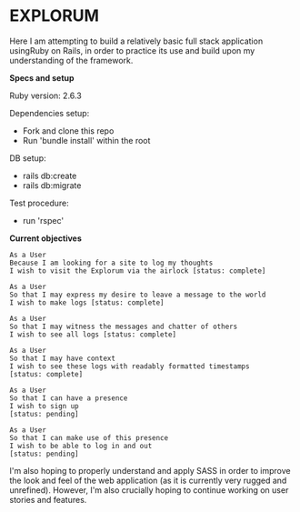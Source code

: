 # EXPLORUM

Here I am attempting to build a relatively basic full stack application usingRuby on Rails, in order to practice its use and build upon my
understanding of the framework.

**Specs and setup**

Ruby version: 2.6.3

Dependencies setup:

- Fork and clone this repo
- Run 'bundle install' within the root

DB setup:

- rails db:create
- rails db:migrate

Test procedure:

- run 'rspec'

**Current objectives**

```
As a User
Because I am looking for a site to log my thoughts
I wish to visit the Explorum via the airlock [status: complete]
```

```
As a User
So that I may express my desire to leave a message to the world
I wish to make logs [status: complete]
```

```
As a User
So that I may witness the messages and chatter of others
I wish to see all logs [status: complete]
```

```
As a User
So that I may have context
I wish to see these logs with readably formatted timestamps
[status: complete]
```

```
As a User
So that I can have a presence
I wish to sign up
[status: pending]
```

```
As a User
So that I can make use of this presence
I wish to be able to log in and out
[status: pending]
```

I'm also hoping to properly understand and apply SASS in order to improve the look and feel of the web application (as it is currently very
rugged and unrefined). However, I'm also crucially hoping to continue working on user stories and features.

